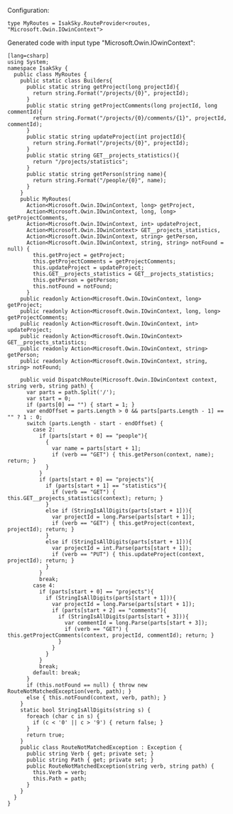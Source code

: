 Configuration:

    type MyRoutes = IsakSky.RouteProvider<routes, "Microsoft.Owin.IOwinContext">


Generated code with input type "Microsoft.Owin.IOwinContext":

    [lang=csharp]
    using System;
    namespace IsakSky {
      public class MyRoutes {
        public static class Builders{
          public static string getProject(long projectId){
            return string.Format("/projects/{0}", projectId);
          }
          public static string getProjectComments(long projectId, long commentId){
            return string.Format("/projects/{0}/comments/{1}", projectId, commentId);
          }
          public static string updateProject(int projectId){
            return string.Format("/projects/{0}", projectId);
          }
          public static string GET__projects_statistics(){
            return "/projects/statistics";
          }
          public static string getPerson(string name){
            return string.Format("/people/{0}", name);
          }
        }
        public MyRoutes(
          Action<Microsoft.Owin.IOwinContext, long> getProject,
          Action<Microsoft.Owin.IOwinContext, long, long> getProjectComments,
          Action<Microsoft.Owin.IOwinContext, int> updateProject,
          Action<Microsoft.Owin.IOwinContext> GET__projects_statistics,
          Action<Microsoft.Owin.IOwinContext, string> getPerson,
          Action<Microsoft.Owin.IOwinContext, string, string> notFound = null) {
            this.getProject = getProject;
            this.getProjectComments = getProjectComments;
            this.updateProject = updateProject;
            this.GET__projects_statistics = GET__projects_statistics;
            this.getPerson = getPerson;
            this.notFound = notFound;
          }
        public readonly Action<Microsoft.Owin.IOwinContext, long> getProject;
        public readonly Action<Microsoft.Owin.IOwinContext, long, long> getProjectComments;
        public readonly Action<Microsoft.Owin.IOwinContext, int> updateProject;
        public readonly Action<Microsoft.Owin.IOwinContext> GET__projects_statistics;
        public readonly Action<Microsoft.Owin.IOwinContext, string> getPerson;
        public readonly Action<Microsoft.Owin.IOwinContext, string, string> notFound;
    
        public void DispatchRoute(Microsoft.Owin.IOwinContext context, string verb, string path) {
          var parts = path.Split('/');
          var start = 0;
          if (parts[0] == "") { start = 1; }
          var endOffset = parts.Length > 0 && parts[parts.Length - 1] == "" ? 1 : 0;
          switch (parts.Length - start - endOffset) {
            case 2:
              if (parts[start + 0] == "people"){
                {
                  var name = parts[start + 1];
                  if (verb == "GET") { this.getPerson(context, name); return; }
                }
              }
              if (parts[start + 0] == "projects"){
                if (parts[start + 1] == "statistics"){
                  if (verb == "GET") { this.GET__projects_statistics(context); return; }
                }
                else if (StringIsAllDigits(parts[start + 1])){
                  var projectId = long.Parse(parts[start + 1]);
                  if (verb == "GET") { this.getProject(context, projectId); return; }
                }
                else if (StringIsAllDigits(parts[start + 1])){
                  var projectId = int.Parse(parts[start + 1]);
                  if (verb == "PUT") { this.updateProject(context, projectId); return; }
                }
              }
              break;
            case 4:
              if (parts[start + 0] == "projects"){
                if (StringIsAllDigits(parts[start + 1])){
                  var projectId = long.Parse(parts[start + 1]);
                  if (parts[start + 2] == "comments"){
                    if (StringIsAllDigits(parts[start + 3])){
                      var commentId = long.Parse(parts[start + 3]);
                      if (verb == "GET") { this.getProjectComments(context, projectId, commentId); return; }
                    }
                  }
                }
              }
              break;
            default: break;
          }
          if (this.notFound == null) { throw new RouteNotMatchedException(verb, path); }
          else { this.notFound(context, verb, path); }
        }
        static bool StringIsAllDigits(string s) {
          foreach (char c in s) {
            if (c < '0' || c > '9') { return false; }
          }
          return true;
        }
        public class RouteNotMatchedException : Exception {
          public string Verb { get; private set; }
          public string Path { get; private set; }
          public RouteNotMatchedException(string verb, string path) {
            this.Verb = verb;
            this.Path = path;
          }
        }
      }
    }
    
    